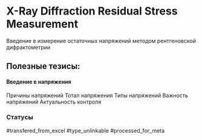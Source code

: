 # X-Ray Diffraction Residual Stress Measurement

Введение в измерение остаточных напряжений методом рентгеновской дифрактометрии

## Полезные тезисы:
#### Введение в напряжения
Причины напряжений
Тотал напряжения
Типы напряжений
Важность напряжений
Актуальность контроля

### Статусы
#transfered_from_excel 
#type_unlinkable 
#processed_for_meta